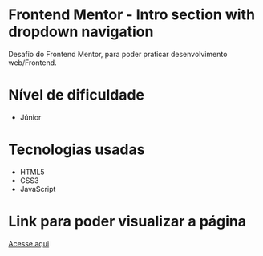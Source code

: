# Frontend Mentor - Intro section with dropdown navigation

Desafio do Frontend Mentor, para poder praticar desenvolvimento web/Frontend.

# Nível de dificuldade
- Júnior

# Tecnologias usadas
- HTML5
- CSS3
- JavaScript

# Link para poder visualizar a página
<a href="https://thiagopdias.github.io/Intro-section-with-dropdown-navigation/">Acesse aqui</a>